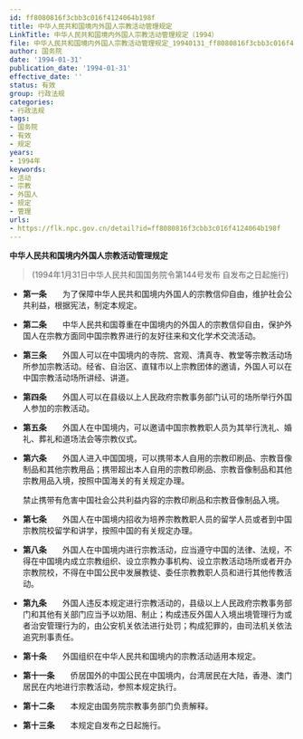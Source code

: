 ```yaml
---
id: ff8080816f3cbb3c016f4124064b198f
title: 中华人民共和国境内外国人宗教活动管理规定
LinkTitle: 中华人民共和国境内外国人宗教活动管理规定（1994）
file: 中华人民共和国境内外国人宗教活动管理规定_19940131_ff8080816f3cbb3c016f4124064b198f.docx
author: 国务院
date: '1994-01-31'
publication_date: '1994-01-31'
effective_date: ''
status: 有效
group: 行政法规
categories:
- 行政法规
tags:
- 国务院
- 有效
- 规定
years:
- 1994年
keywords:
- 活动
- 宗教
- 外国人
- 规定
- 管理
urls:
- https://flk.npc.gov.cn/detail?id=ff8080816f3cbb3c016f4124064b198f
---
```


**中华人民共和国境内外国人宗教活动管理规定**

> (1994年1月31日中华人民共和国国务院令第144号发布 自发布之日起施行)

- **第一条**　　为了保障中华人民共和国境内外国人的宗教信仰自由，维护社会公共利益，根据宪法，制定本规定。

- **第二条**　　中华人民共和国尊重在中国境内的外国人的宗教信仰自由，保护外国人在宗教方面同中国宗教界进行的友好往来和文化学术交流活动。

- **第三条**　　外国人可以在中国境内的寺院、宫观、清真寺、教堂等宗教活动场所参加宗教活动。经省、自治区、直辖市以上宗教团体的邀请，外国人可以在中国宗教活动场所讲经、讲道。

- **第四条**　　外国人可以在县级以上人民政府宗教事务部门认可的场所举行外国人参加的宗教活动。

- **第五条**　　外国人在中国境内，可以邀请中国宗教教职人员为其举行洗礼、婚礼、葬礼和道场法会等宗教仪式。

- **第六条**　　外国人进入中国国境，可以携带本人自用的宗教印刷品、宗教音像制品和其他宗教用品；携带超出本人自用的宗教印刷品、宗教音像制品和其他宗教用品入境，按照中国海关的有关规定办理。

  禁止携带有危害中国社会公共利益内容的宗教印刷品和宗教音像制品入境。

- **第七条**　　外国人在中国境内招收为培养宗教教职人员的留学人员或者到中国宗教院校留学和讲学，按照中国的有关规定办理。

- **第八条**　　外国人在中国境内进行宗教活动，应当遵守中国的法律、法规，不得在中国境内成立宗教组织、设立宗教办事机构、设立宗教活动场所或者开办宗教院校，不得在中国公民中发展教徒、委任宗教教职人员和进行其他传教活动。

- **第九条**　　外国人违反本规定进行宗教活动的，县级以上人民政府宗教事务部门和其他有关部门应当予以劝阻、制止；构成违反外国人入境出境管理行为或者治安管理行为的，由公安机关依法进行处罚；构成犯罪的，由司法机关依法追究刑事责任。

- **第十条**　　外国组织在中华人民共和国境内的宗教活动适用本规定。

- **第十一条**　　侨居国外的中国公民在中国境内，台湾居民在大陆，香港、澳门居民在内地进行宗教活动，参照本规定执行。

- **第十二条**　　本规定由国务院宗教事务部门负责解释。

- **第十三条**　　本规定自发布之日起施行。
